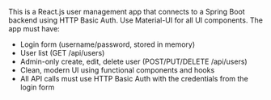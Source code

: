 <!-- Use this file to provide workspace-specific custom instructions to Copilot. For more details, visit https://code.visualstudio.com/docs/copilot/copilot-customization#_use-a-githubcopilotinstructionsmd-file -->

This is a React.js user management app that connects to a Spring Boot backend using HTTP Basic Auth. Use Material-UI for all UI components. The app must have:
- Login form (username/password, stored in memory)
- User list (GET /api/users)
- Admin-only create, edit, delete user (POST/PUT/DELETE /api/users)
- Clean, modern UI using functional components and hooks
- All API calls must use HTTP Basic Auth with the credentials from the login form
